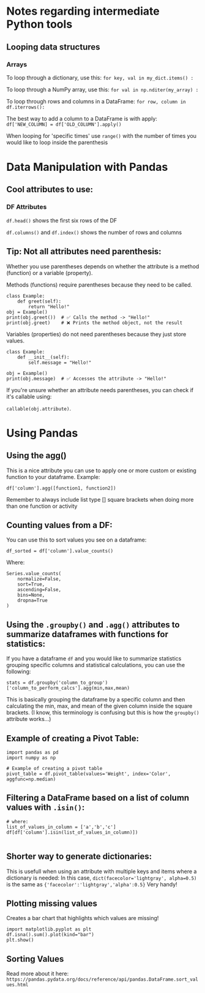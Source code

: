# Notes regarding intermediate Python tools
## Looping data structures
### Arrays
To loop through a dictionary, use this:
`for key, val in my_dict.items() :`

To loop through a NumPy array, use this:
`for val in np.nditer(my_array) :`

To loop through rows and columns in a DataFrame:
`for row, column in df.iterrows():`

The best way to add a column to a DataFrame is with apply:
`df['NEW_COLUMN] = df['OLD_COLUMN'].apply()`

When looping for 'specific times' use `range()` with the number of times you would like to loop inside the parenthesis


# Data Manipulation with Pandas

## Cool attributes to use:

### DF Attributes

`df.head()` shows the first six rows of the DF

`df.columns()` and `df.index()` shows the number of rows and columns

## Tip: Not all attributes need parenthesis:

Whether you use parentheses depends on whether the attribute is a method (function) or a variable (property).

Methods (functions) require parentheses because they need to be called.

```
class Example:
    def greet(self):
        return "Hello!"
obj = Example()
print(obj.greet())  # ✅ Calls the method -> "Hello!"
print(obj.greet)    # ❌ Prints the method object, not the result
```

Variables (properties) do not need parentheses because they just store values.

```
class Example:
    def __init__(self):
        self.message = "Hello!"

obj = Example()
print(obj.message)  # ✅ Accesses the attribute -> "Hello!"
```

If you're unsure whether an attribute needs parentheses, you can check if it's callable using:

`callable(obj.attribute)`.

# Using Pandas

## Using the agg()
This is a nice attribute you can use to apply one or more custom or existing function to your dataframe.
Example:
```
df['column'].agg([function1, function2])
```
Remember to always include list type [] square brackets when doing more than one function or activity

## Counting values from a DF:
You can use this to sort values you see on a dataframe:
```
df_sorted = df['column'].value_counts()
```
Where:
```
Series.value_counts(
    normalize=False, 
    sort=True, 
    ascending=False, 
    bins=None, 
    dropna=True
)
```

## Using the `.groupby()` and `.agg()` attributes to summarize dataframes with functions for statistics:

If you have a dataframe `df` and you would like to summarize statistics grouping specific columns and statistical calculations, you can use the following:
```
stats = df.groupby('column_to_group')['column_to_perform_calcs'].agg(min,max,mean)
```

This is basically grouping the dataframe by a specific column and then calculating the min, max, and mean of the given column inside the square brackets. (I know, this terminology is confusing but this is how the `groupby()` attribute works...)

## Example of creating a Pivot Table:
```
import pandas as pd
import numpy as np

# Example of creating a pivot table
pivot_table = df.pivot_table(values='Weight', index='Color', aggfunc=np.median)
```

## Filtering a DataFrame based on a list of column values with `.isin()`:
```
# where:
list_of_values_in_column = ['a','b','c']
df[df['column'].isin(list_of_values_in_column)])


```
## Shorter way to generate dictionaries:
This is usefull when using an attribute with multiple keys and items where a dictionary is needed:
In this case, `dict(facecolor='lightgray', alpha=0.5)` is the same as `{'facecolor':'lightgray','alpha':0.5}`
Very handy!


## Plotting missing values
Creates a bar chart that highlights which values are missing!
```
import matplotlib.pyplot as plt
df.isna().sum().plot(kind="bar")
plt.show()
```

## Sorting Values
Read more about it here:
`https://pandas.pydata.org/docs/reference/api/pandas.DataFrame.sort_values.html`

